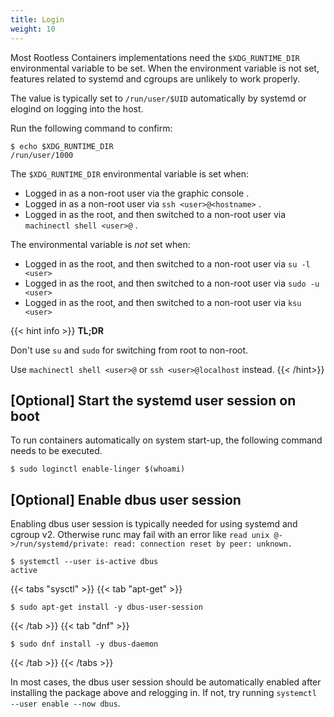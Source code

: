 ```yaml
---
title: Login
weight: 10
---
```


Most Rootless Containers implementations need the `$XDG_RUNTIME_DIR` environmental variable to be set.
When the environment variable is not set, features related to systemd and cgroups are unlikely to work properly.

The value is typically set to `/run/user/$UID` automatically by systemd or elogind on logging into the host.

Run the following command to confirm:
```console
$ echo $XDG_RUNTIME_DIR
/run/user/1000
```

The `$XDG_RUNTIME_DIR` environmental variable is set when:
* Logged in as a non-root user via the graphic console .
* Logged in as a non-root user via `ssh <user>@<hostname>` .
* Logged in as the root, and then switched to a non-root user via `machinectl shell <user>@` .

The environmental variable is _not_ set when:
* Logged in as the root, and then switched to a non-root user via `su -l <user>`
* Logged in as the root, and then switched to a non-root user via `sudo -u <user>`
* Logged in as the root, and then switched to a non-root user via `ksu <user>`

{{< hint info >}}
**TL;DR**

Don't use `su` and `sudo` for switching from root to non-root.

Use `machinectl shell <user>@` or `ssh <user>@localhost` instead.
{{< /hint>}}

## [Optional] Start the systemd user session on boot

To run containers automatically on system start-up, the following command needs to be executed.

```console
$ sudo loginctl enable-linger $(whoami)
```

## [Optional] Enable dbus user session

Enabling dbus user session is typically needed for using systemd and cgroup v2.
Otherwise runc may fail with an error like `read unix @->/run/systemd/private: read: connection reset by peer: unknown.`

```console
$ systemctl --user is-active dbus
active
```

{{< tabs "sysctl" >}}
{{< tab "apt-get" >}}

```console
$ sudo apt-get install -y dbus-user-session
```
{{< /tab >}}
{{< tab "dnf" >}}

```console
$ sudo dnf install -y dbus-daemon
```
{{< /tab >}}
{{< /tabs >}}

In most cases, the dbus user session should be automatically enabled after installing the package above and relogging in.
If not, try running `systemctl --user enable --now dbus`.
